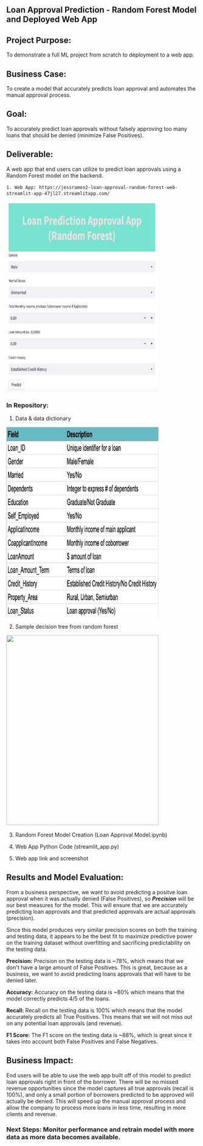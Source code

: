 
## Loan Approval Prediction - Random Forest Model and Deployed Web App

## Project Purpose: 
To demonstrate a full ML project from scratch to deployment to a web app.

## Business Case: 
To create a model that accurately predicts loan approval and automates the manual approval process. 

## Goal: 
To accurately predict loan approvals without falsely approving too many loans that should be denied (minimize False Positives). 

## Deliverable: 
A web app that end users can utilize to predict loan approvals using a Random Forest model on the backend. 

    1. Web App: https://jessramos2-loan-approval-random-forest-web-streamlit-app-47jl27.streamlitapp.com/
    
  <img src="WebAppPic.jpg" width="400" height="500">

### In Repository:

1. Data & data dictionary

<img src="DataDictionary.jpg" width="400" height="500">

2. Sample decision tree from random forest
    
 <img src="DecisionTree.jpg" width="400" height="500">

3. Random Forest Model Creation (Loan Approval Model.ipynb)

4. Web App Python Code (streamlit_app.py)

5. Web app link and screenshot


## Results and Model Evaluation: 

From a business perspective, we want to avoid predicting a positve loan approval when it was actually denied (False Positives), so ***Precision*** will be our best measures for the model. This will ensure that we are accurately predicting loan approvals and that predicted approvals are actual approvals (precision). 

Since this model produces very similar precision scores on both the training and testing data, it appears to be the best fit to maximize predictive power on the training dataset without overfitting and sacrificing predictability on the testing data. 

**Precision:** 
Precision on the testing data is ~78%, which means that we don't have a large amount of False Positives. This is great, because as a business, we want to avoid predicting loans approvals that will have to be denied later. 


**Accuracy:**
Accuracy on the testing data is ~80% which means that the model correctly predicts 4/5 of the loans. 


**Recall:**
 Recall on the testing data is 100% which means that the model accurately predicts all True Positives. This means that we will not miss out on any potential loan approvals (and revenue). 


**F1 Score:**
The F1 score on the testing data is ~88%, which is great since it takes into account both False Positives and False Negatives. 


## Business Impact: 

End users will be able to use the web app built off of this model to predict loan approvals right in front of the borrower. There will be no missed revenue opportunities since the model captures all true approvals (recall is 100%), and only a small portion of borrowers predicted to be approved will actually be denied. This will speed up the manual approval process and allow the company to process more loans in less time, resulting in more clients and revenue. 


### Next Steps: Monitor performance and retrain model with more data as more data becomes available. 

